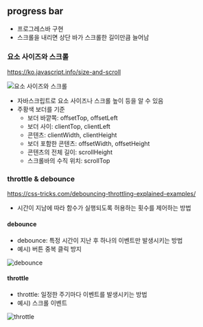## progress bar

- 프로그레스바 구현
- 스크롤을 내리면 상단 바가 스크롤한 길이만큼 늘어남
### 요소 사이즈와 스크롤

https://ko.javascript.info/size-and-scroll

![요소 사이즈와 스크롤](https://media.vlpt.us/images/wiostz98kr/post/dec62e7b-1432-4db2-8154-8539fb0b3689/image.png)

- 자바스크립트로 요소 사이즈나 스크롤 높이 등을 알 수 있음
- 주황색 보더를 기준
  - 보더 바깥쪽: offsetTop, offsetLeft
  - 보더 사이: clientTop, clientLeft
  - 콘텐츠: clientWidth, clientHeight
  - 보더 포함한 콘텐츠: offsetWidth, offsetHeight
  - 콘텐츠의 전체 길이: scrollHeight
  - 스크롤바의 수직 위치: scrollTop

### throttle & debounce

https://css-tricks.com/debouncing-throttling-explained-examples/

- 시간이 지남에 따라 함수가 실행되도록 허용하는 횟수를 제어하는 방법

#### debounce

- debounce: 특정 시간이 지난 후 하나의 이벤트만 발생시키는 방법
- 예시) 버튼 중복 클릭 방지

![debounce](https://img1.daumcdn.net/thumb/R1280x0/?scode=mtistory2&fname=https%3A%2F%2Fblog.kakaocdn.net%2Fdn%2F4rclV%2Fbtq0ApFD65V%2F34Jw0Gdel1hvvHohbxG2tk%2Fimg.png)

#### throttle

- throttle: 일정한 주기마다 이벤트를 발생시키는 방법
- 예시) 스크롤 이벤트

![throttle](https://img1.daumcdn.net/thumb/R1280x0/?scode=mtistory2&fname=https%3A%2F%2Fblog.kakaocdn.net%2Fdn%2FbkUExC%2Fbtq0zZf9s1c%2FQ559Kyka5nQc0dZL8OL1W1%2Fimg.png)
